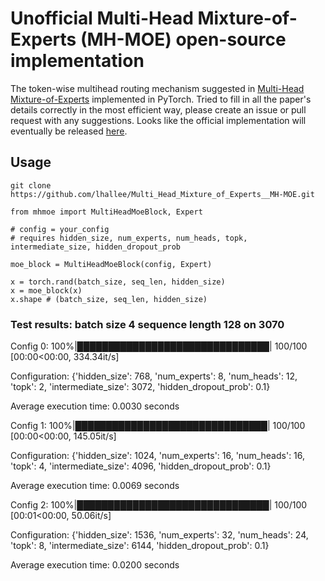 # Unofficial Multi-Head Mixture-of-Experts (MH-MOE) open-source implementation

The token-wise multihead routing mechanism suggested in [Multi-Head Mixture-of-Experts](https://arxiv.org/pdf/2404.15045) implemented in PyTorch. Tried to fill in all the paper's details correctly in the most efficient way, please create an issue or pull request with any suggestions. Looks like the official implementation will eventually be released [here](https://github.com/yushuiwx/MH-MoE).

## Usage

```
git clone https://github.com/lhallee/Multi_Head_Mixture_of_Experts__MH-MOE.git
```

```
from mhmoe import MultiHeadMoeBlock, Expert

# config = your_config
# requires hidden_size, num_experts, num_heads, topk, intermediate_size, hidden_dropout_prob

moe_block = MultiHeadMoeBlock(config, Expert)

x = torch.rand(batch_size, seq_len, hidden_size)
x = moe_block(x)
x.shape # (batch_size, seq_len, hidden_size)
```


### Test results: batch size 4 sequence length 128 on 3070

Config 0: 100%|███████████████████████████████| 100/100 [00:00<00:00, 334.34it/s]

Configuration: {'hidden_size': 768, 'num_experts': 8, 'num_heads': 12, 'topk': 2, 'intermediate_size': 3072, 'hidden_dropout_prob': 0.1}

Average execution time: 0.0030 seconds

Config 1: 100%|███████████████████████████████| 100/100 [00:00<00:00, 145.05it/s]

Configuration: {'hidden_size': 1024, 'num_experts': 16, 'num_heads': 16, 'topk': 4, 'intermediate_size': 4096, 'hidden_dropout_prob': 0.1}       

Average execution time: 0.0069 seconds

Config 2: 100%|███████████████████████████████| 100/100 [00:01<00:00, 50.06it/s]

Configuration: {'hidden_size': 1536, 'num_experts': 32, 'num_heads': 24, 'topk': 8, 'intermediate_size': 6144, 'hidden_dropout_prob': 0.1}

Average execution time: 0.0200 seconds
